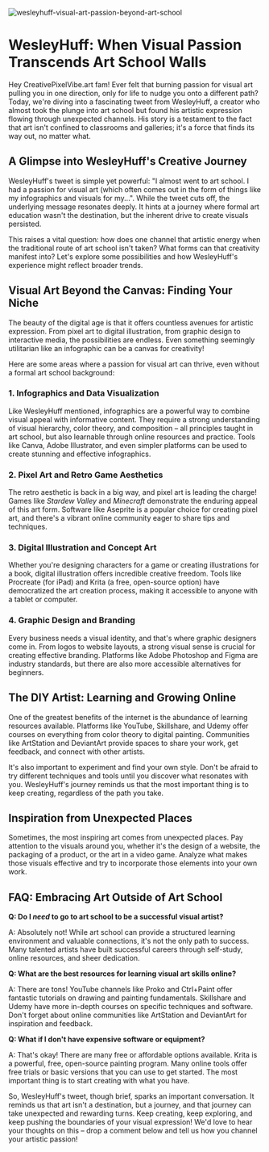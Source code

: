 ![wesleyhuff-visual-art-passion-beyond-art-school](https://images.pexels.com/photos/4348401/pexels-photo-4348401.jpeg?auto=compress&cs=tinysrgb&fit=crop&h=627&w=1200)

# WesleyHuff: When Visual Passion Transcends Art School Walls

Hey CreativePixelVibe.art fam! Ever felt that burning passion for visual art pulling you in one direction, only for life to nudge you onto a different path? Today, we're diving into a fascinating tweet from WesleyHuff, a creator who almost took the plunge into art school but found his artistic expression flowing through unexpected channels. His story is a testament to the fact that art isn't confined to classrooms and galleries; it's a force that finds its way out, no matter what.

## A Glimpse into WesleyHuff's Creative Journey

WesleyHuff's tweet is simple yet powerful: "I almost went to art school. I had a passion for visual art (which often comes out in the form of things like my infographics and visuals for my...".  While the tweet cuts off, the underlying message resonates deeply. It hints at a journey where formal art education wasn't the destination, but the inherent drive to create visuals persisted.

This raises a vital question: how does one channel that artistic energy when the traditional route of art school isn't taken? What forms can that creativity manifest into? Let's explore some possibilities and how WesleyHuff's experience might reflect broader trends.

## Visual Art Beyond the Canvas: Finding Your Niche

The beauty of the digital age is that it offers countless avenues for artistic expression. From pixel art to digital illustration, from graphic design to interactive media, the possibilities are endless. Even something seemingly utilitarian like an infographic can be a canvas for creativity!

Here are some areas where a passion for visual art can thrive, even without a formal art school background:

### 1. Infographics and Data Visualization

Like WesleyHuff mentioned, infographics are a powerful way to combine visual appeal with informative content. They require a strong understanding of visual hierarchy, color theory, and composition – all principles taught in art school, but also learnable through online resources and practice. Tools like Canva, Adobe Illustrator, and even simpler platforms can be used to create stunning and effective infographics.

### 2. Pixel Art and Retro Game Aesthetics

The retro aesthetic is back in a big way, and pixel art is leading the charge! Games like *Stardew Valley* and *Minecraft* demonstrate the enduring appeal of this art form. Software like Aseprite is a popular choice for creating pixel art, and there's a vibrant online community eager to share tips and techniques.

### 3. Digital Illustration and Concept Art

Whether you're designing characters for a game or creating illustrations for a book, digital illustration offers incredible creative freedom. Tools like Procreate (for iPad) and Krita (a free, open-source option) have democratized the art creation process, making it accessible to anyone with a tablet or computer.

### 4. Graphic Design and Branding

Every business needs a visual identity, and that's where graphic designers come in. From logos to website layouts, a strong visual sense is crucial for creating effective branding. Platforms like Adobe Photoshop and Figma are industry standards, but there are also more accessible alternatives for beginners.

## The DIY Artist: Learning and Growing Online

One of the greatest benefits of the internet is the abundance of learning resources available. Platforms like YouTube, Skillshare, and Udemy offer courses on everything from color theory to digital painting. Communities like ArtStation and DeviantArt provide spaces to share your work, get feedback, and connect with other artists.

It's also important to experiment and find your own style. Don't be afraid to try different techniques and tools until you discover what resonates with you.  WesleyHuff's journey reminds us that the most important thing is to keep creating, regardless of the path you take.

## Inspiration from Unexpected Places

Sometimes, the most inspiring art comes from unexpected places. Pay attention to the visuals around you, whether it's the design of a website, the packaging of a product, or the art in a video game.  Analyze what makes those visuals effective and try to incorporate those elements into your own work.

## FAQ: Embracing Art Outside of Art School

**Q: Do I *need* to go to art school to be a successful visual artist?**

A: Absolutely not! While art school can provide a structured learning environment and valuable connections, it's not the only path to success. Many talented artists have built successful careers through self-study, online resources, and sheer dedication.

**Q: What are the best resources for learning visual art skills online?**

A: There are tons! YouTube channels like Proko and Ctrl+Paint offer fantastic tutorials on drawing and painting fundamentals. Skillshare and Udemy have more in-depth courses on specific techniques and software. Don't forget about online communities like ArtStation and DeviantArt for inspiration and feedback.

**Q: What if I don't have expensive software or equipment?**

A: That's okay! There are many free or affordable options available. Krita is a powerful, free, open-source painting program. Many online tools offer free trials or basic versions that you can use to get started. The most important thing is to start creating with what you have.

So, WesleyHuff's tweet, though brief, sparks an important conversation. It reminds us that art isn't a destination, but a journey, and that journey can take unexpected and rewarding turns. Keep creating, keep exploring, and keep pushing the boundaries of your visual expression! We'd love to hear your thoughts on this – drop a comment below and tell us how you channel your artistic passion!
